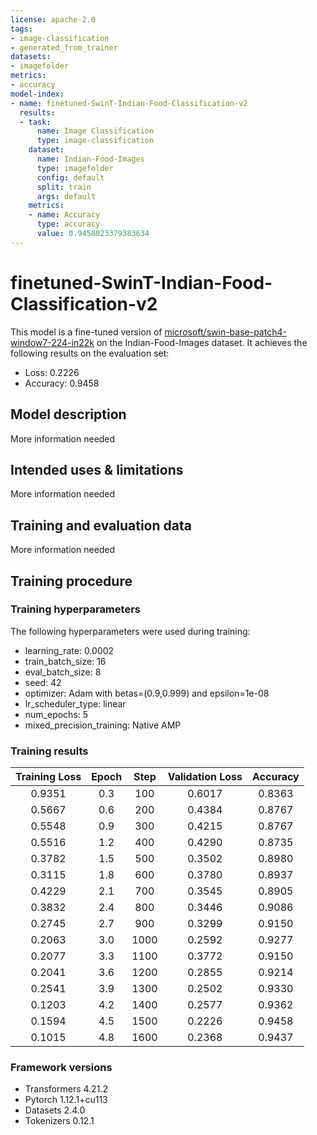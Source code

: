 ```yaml
---
license: apache-2.0
tags:
- image-classification
- generated_from_trainer
datasets:
- imagefolder
metrics:
- accuracy
model-index:
- name: finetuned-SwinT-Indian-Food-Classification-v2
  results:
  - task:
      name: Image Classification
      type: image-classification
    dataset:
      name: Indian-Food-Images
      type: imagefolder
      config: default
      split: train
      args: default
    metrics:
    - name: Accuracy
      type: accuracy
      value: 0.9458023379383634
---
```


<!-- This model card has been generated automatically according to the information the Trainer had access to. You
should probably proofread and complete it, then remove this comment. -->

# finetuned-SwinT-Indian-Food-Classification-v2

This model is a fine-tuned version of [microsoft/swin-base-patch4-window7-224-in22k](https://huggingface.co/microsoft/swin-base-patch4-window7-224-in22k) on the Indian-Food-Images dataset.
It achieves the following results on the evaluation set:
- Loss: 0.2226
- Accuracy: 0.9458

## Model description

More information needed

## Intended uses & limitations

More information needed

## Training and evaluation data

More information needed

## Training procedure

### Training hyperparameters

The following hyperparameters were used during training:
- learning_rate: 0.0002
- train_batch_size: 16
- eval_batch_size: 8
- seed: 42
- optimizer: Adam with betas=(0.9,0.999) and epsilon=1e-08
- lr_scheduler_type: linear
- num_epochs: 5
- mixed_precision_training: Native AMP

### Training results

| Training Loss | Epoch | Step | Validation Loss | Accuracy |
|:-------------:|:-----:|:----:|:---------------:|:--------:|
| 0.9351        | 0.3   | 100  | 0.6017          | 0.8363   |
| 0.5667        | 0.6   | 200  | 0.4384          | 0.8767   |
| 0.5548        | 0.9   | 300  | 0.4215          | 0.8767   |
| 0.5516        | 1.2   | 400  | 0.4290          | 0.8735   |
| 0.3782        | 1.5   | 500  | 0.3502          | 0.8980   |
| 0.3115        | 1.8   | 600  | 0.3780          | 0.8937   |
| 0.4229        | 2.1   | 700  | 0.3545          | 0.8905   |
| 0.3832        | 2.4   | 800  | 0.3446          | 0.9086   |
| 0.2745        | 2.7   | 900  | 0.3299          | 0.9150   |
| 0.2063        | 3.0   | 1000 | 0.2592          | 0.9277   |
| 0.2077        | 3.3   | 1100 | 0.3772          | 0.9150   |
| 0.2041        | 3.6   | 1200 | 0.2855          | 0.9214   |
| 0.2541        | 3.9   | 1300 | 0.2502          | 0.9330   |
| 0.1203        | 4.2   | 1400 | 0.2577          | 0.9362   |
| 0.1594        | 4.5   | 1500 | 0.2226          | 0.9458   |
| 0.1015        | 4.8   | 1600 | 0.2368          | 0.9437   |


### Framework versions

- Transformers 4.21.2
- Pytorch 1.12.1+cu113
- Datasets 2.4.0
- Tokenizers 0.12.1
